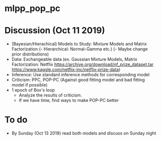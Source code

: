 # mlpp_pop_pc
# Discussion (Oct 11 2019)
-  (Bayesian/Hierachical) Models to Study: Mixture Models and Matrix Factorization
    (- Hierarchical: Normal-Gamma etc.)
    (- Maybe change prior distributions)
  - Data: Exchangeable data (ex. Gaussian Mixture Models, Matrix Factorization: Netflix https://archive.org/download/nf_prize_dataset.tar    https://www.kaggle.com/netflix-inc/netflix-prize-data)
  - Inference: Use standard inference methods for corresponding model
  - Criticism: PPC, POP-PC (Against good fitting model and bad fitting model if possible)
- 1 epoch of Box's loop
  - Analyze the results of criticism.
  - If we have time, find ways to make POP-PC better
# To do
- By Sunday (Oct 13 2019) read both models and discuss on Sunday night
